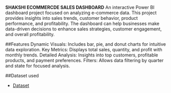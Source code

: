 **SHAKSHI ECOMMERCDE SALES DASHBOARD**
An interactive Power BI dashboard project focused on analyzing e-commerce data. This project provides insights into sales trends, customer behavior, product performance, and profitability. The dashboard can help businesses make data-driven decisions to enhance sales strategies, customer engagement, and overall profitability.

##Features
Dynamic Visuals: Includes bar, pie, and donut charts for intuitive data exploration.
Key Metrics: Displays total sales, quantity, and profit with monthly trends.
Detailed Analysis: Insights into top customers, profitable products, and payment preferences.
Filters: Allows data filtering by quarter and state for focused analysis.

##Dataset used
- <a href ="https://github.com/DataDrivenShakshi/Ecommerce-Insights-Dashboard/blob/main/1stproject.pbix">Dataset</a>

